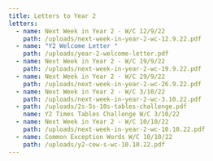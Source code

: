```yaml
---
title: Letters to Year 2
letters:
  - name: Next Week in Year 2 - W/C 12/9/22
    path: /uploads/next-week-in-year-2-wc-12.9.22.pdf
  - name: "Y2 Welcome Letter "
    path: /uploads/year-2-welcome-letter.pdf
  - name: Next Week in Year 2 - W/C 19/9/22
    path: /uploads/next-week-in-year-2-wc-19.9.22.pdf
  - name: Next Week in Year 2 - W/C 29/9/22
    path: /uploads/next-week-in-year-2-wc-26.9.22.pdf
  - name: Next Week in Year 2 - W/C 3/10/22
    path: /uploads/next-week-in-year-2-wc-3.10.22.pdf
  - path: /uploads/2s-5s-10s-tables-challenge.pdf
    name: Y2 Times Tables Challenge W/C 3/10/22
  - name: Next Week in Year 2 - W/C 10/10/22
    path: /uploads/next-week-in-year-2-wc-10.10.22.pdf
  - name: Common Exception Words W/C 10/10/22
    path: /uploads/y2-cew-s-wc-10.10.22.pdf
---
```

